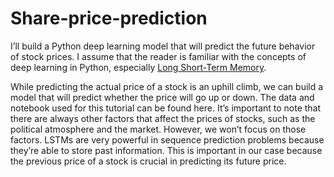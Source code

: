# Share-price-prediction

I’ll build a Python deep learning model that will predict the future behavior of stock prices. I assume that the reader is familiar with the concepts of deep learning in Python, especially <a href="https://colah.github.io/posts/2015-08-Understanding-LSTMs/">Long Short-Term Memory</a>.

While predicting the actual price of a stock is an uphill climb, we can build a model that will predict whether the price will go up or down. The data and notebook used for this tutorial can be found here. It’s important to note that there are always other factors that affect the prices of stocks, such as the political atmosphere and the market. However, we won’t focus on those factors.
LSTMs are very powerful in sequence prediction problems because they’re able to store past information. This is important in our case because the previous price of a stock is crucial in predicting its future price.
